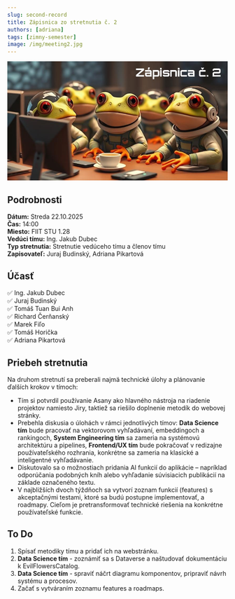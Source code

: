 ```yaml
---
slug: second-record
title: Zápisnica zo stretnutia č. 2
authors: [adriana]
tags: [zimny-semester]
image: /img/meeting2.jpg
---
```


![Meeting 2](/img/meeting2.JPG)

<!-- truncate -->

## Podrobnosti

**Dátum:** Streda 22.10.2025  
**Čas:** 14:00  
**Miesto:** FIIT STU 1.28  
**Vedúci tímu:** Ing. Jakub Dubec  
**Typ stretnutia:** Stretnutie vedúceho tímu a členov tímu  
**Zapisovateľ:** Juraj Budinský, Adriana Pikartová


## Účasť
✅ Ing. Jakub Dubec  
✅ Juraj Budinský  
✅ Tomáš Tuan Bui Anh  
✅ Richard Čerňanský  
✅ Marek Fiľo  
✅ Tomáš Horička  
✅ Adriana Pikartová  


## Priebeh stretnutia
Na druhom stretnutí sa preberali najmä technické úlohy a plánovanie ďalších krokov v tímoch:
- Tím si potvrdil používanie Asany ako hlavného nástroja na riadenie projektov namiesto Jiry, taktiež sa riešilo doplnenie metodík do webovej stránky.
- Prebehla diskusia o úlohách v rámci jednotlivých tímov: **Data Science tím** bude pracovať na vektorovom vyhľadávaní, embeddingoch a rankingoch, **System Engineering tím** sa zameria na systémovú architektúru a pipelines, **Frontend/UX tím** bude pokračovať v redizajne používateľského rozhrania, konkrétne sa zameria na klasické a inteligentné vyhľadávanie.
- Diskutovalo sa o možnostiach pridania AI funkcií do aplikácie – napríklad odporúčania podobných kníh alebo vyhľadanie súvisiacich publikácií na základe označeného textu.
- V najbližších dvoch týždňoch sa vytvorí zoznam funkcií (features) s akceptačnými testami, ktoré sa budú postupne implementovať, a roadmapy. Cieľom je pretransformovať technické riešenia na konkrétne používateľské funkcie. 


## To Do
1. Spísať metodiky tímu a pridať ich na webstránku.
2. **Data Science tím** - zoznámiť sa s Dataverse a naštudovať dokumentáciu k EvilFlowersCatalog.
3. **Data Science tím** - spraviť náčrt diagramu komponentov, pripraviť návrh systému a procesov.
4. Začať s vytváraním zoznamu features a roadmaps.
